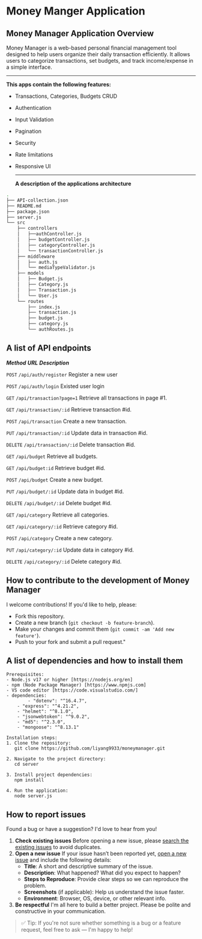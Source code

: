 #  Money Manger Application



##  Money Manager Application Overview

Money Manager is a web-based personal financial management tool designed to help users organize their daily transaction efficiently. It allows users to categorize transactions, set budgets, and track income/expense in a simple interface.

<hr/>

**This apps contain the following features:**

- Transactions, Categories, Budgets CRUD

- Authentication

- Input Validation

- Pagination

- Security 

- Rate limitations

- Responsive UI

  <hr/>

  **A description of the applications architecture**

```bash
.
├── API-collection.json
├── README.md
├── package.json
├── server.js
└── src
    ├── controllers
    │   ├──authController.js
    │   ├── budgetController.js
    │   ├── categoryController.js
    │   └── transactionController.js
    ├── middleware
    │   ├── auth.js
    │   └── mediaTypeValidator.js
    ├── models
    │   ├── Budget.js
    │   ├── Category.js
    │   ├── Transaction.js
    │   └── User.js
    └── routes
        ├── index.js
        ├── transaction.js
        ├── budget.js
        ├── category.js
        └── authRoutes.js
```

  

##  A list of API endpoints

***Method***      ***URL***                      				***Description***

```POST```		```/api/auth/register``` 		Register a new user

```POST```		```/api/auth/login```				Existed user login

```GET```	```/api/transaction?page=1```	Retrieve all transactions in page #1.

```GET```			```/api/transaction/:id```	Retrieve transaction #id.

```POST```		```/api/transaction```				Create a new transaction.

```PUT```		```/api/transaction/:id```		Update data in transaction #id.

```DELETE```	```/api/transaction/:id```		Delete transaction #id.

```GET```			```/api/budget```						Retrieve all budgets.

```GET```			```/api/budget:id```				Retrieve budget #id.

```POST```		```/api/budget```						Create a new budget.

```PUT```		```/api/budget/:id```					Update data in budget #id.

```DELETE```	```/api/budget/:id```				Delete budget #id.

```GET```			```/api/category```				Retrieve all categories.

```GET```			```/api/category/:id```			Retrieve category #id.

```POST```		```/api/category```					Create a new category.

```PUT```		```/api/category/:id```			Update data in category #id.

```DELETE```	```/api/category/:id```			Delete category #id.



##  How to contribute to the development of Money Manager

I welcome contributions! If you'd like to help, please:

- Fork this repository.
- Create a new branch (`git checkout -b feature-branch`).
- Make your changes and commit them (`git commit -am 'Add new feature'`).
- Push to your fork and submit a pull request."



##  A list of dependencies and how to install them

```
Prerequisites:
- Node.js v17 or higher [https://nodejs.org/en]
- npm (Node Package Manager) [https://www.npmjs.com]
- VS code editor [https://code.visualstudio.com/]
- dependencies:
		- "dotenv": "^16.4.7",
    - "express": "^4.21.2",
    - "helmet": "^8.1.0",
    - "jsonwebtoken": "^9.0.2",
    - "md5": "^2.3.0",
    - "mongoose": "^8.13.1"

Installation steps:
1. Clone the repository:
   git clone https://github.com/liyang9933/moneymanager.git

2. Navigate to the project directory:
   cd server

3. Install project dependencies:
   npm install

4. Run the application:
   node server.js
```



##  How to report issues

Found a bug or have a suggestion? I'd love to hear from you!

1. **Check existing issues**
   Before opening a new issue, please [search the existing issues](https://github.com/liyang9933/moneymanager/issues) to avoid duplicates.
2. **Open a new issue**
   If your issue hasn’t been reported yet, [open a new issue](https://github.com/liyang9933/moneymanager/issues/new) and include the following details:
   - **Title**: A short and descriptive summary of the issue.
   - **Description**: What happened? What did you expect to happen?
   - **Steps to Reproduce**: Provide clear steps so we can reproduce the problem.
   - **Screenshots** (if applicable): Help us understand the issue faster.
   - **Environment**: Browser, OS, device, or other relevant info.
3. **Be respectful**
   I'm all here to build a better project. Please be polite and constructive in your communication.

> ✅ Tip: If you're not sure whether something is a bug or a feature request, feel free to ask — I'm happy to help!
